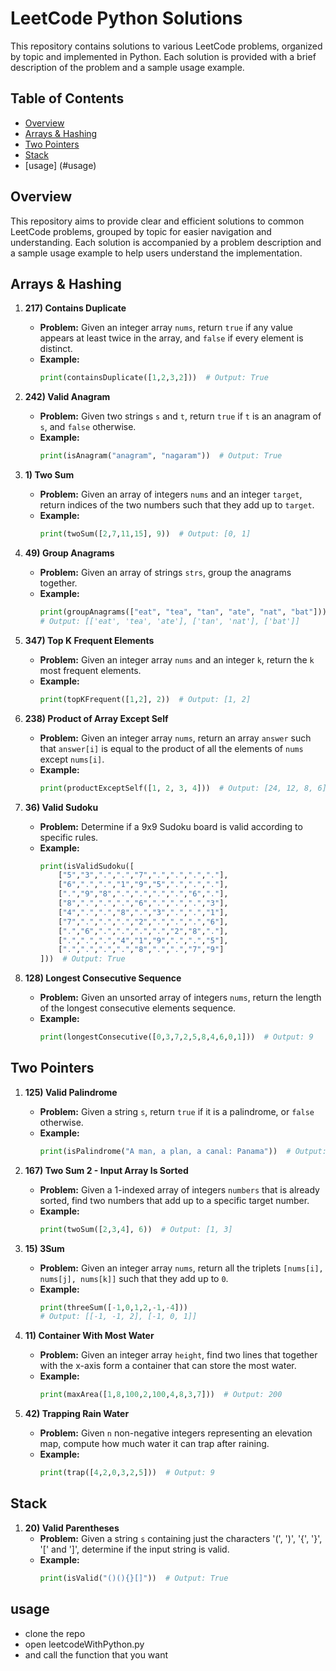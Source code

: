 # LeetCode Python Solutions

This repository contains solutions to various LeetCode problems, organized by topic and implemented in Python. Each solution is provided with a brief description of the problem and a sample usage example.

## Table of Contents

- [Overview](#overview)
- [Arrays & Hashing](#arrays--hashing)
- [Two Pointers](#two-pointers)
- [Stack](#stack)
- [usage] (#usage)

## Overview

This repository aims to provide clear and efficient solutions to common LeetCode problems, grouped by topic for easier navigation and understanding. Each solution is accompanied by a problem description and a sample usage example to help users understand the implementation.

## Arrays & Hashing

1. **217) Contains Duplicate**
   - **Problem:** Given an integer array `nums`, return `true` if any value appears at least twice in the array, and `false` if every element is distinct.
   - **Example:**
     ```python
     print(containsDuplicate([1,2,3,2]))  # Output: True
     ```

2. **242) Valid Anagram**
   - **Problem:** Given two strings `s` and `t`, return `true` if `t` is an anagram of `s`, and `false` otherwise.
   - **Example:**
     ```python
     print(isAnagram("anagram", "nagaram"))  # Output: True
     ```

3. **1) Two Sum**
   - **Problem:** Given an array of integers `nums` and an integer `target`, return indices of the two numbers such that they add up to `target`.
   - **Example:**
     ```python
     print(twoSum([2,7,11,15], 9))  # Output: [0, 1]
     ```

4. **49) Group Anagrams**
   - **Problem:** Given an array of strings `strs`, group the anagrams together.
   - **Example:**
     ```python
     print(groupAnagrams(["eat", "tea", "tan", "ate", "nat", "bat"]))
     # Output: [['eat', 'tea', 'ate'], ['tan', 'nat'], ['bat']]
     ```

5. **347) Top K Frequent Elements**
   - **Problem:** Given an integer array `nums` and an integer `k`, return the `k` most frequent elements.
   - **Example:**
     ```python
     print(topKFrequent([1,2], 2))  # Output: [1, 2]
     ```

6. **238) Product of Array Except Self**
   - **Problem:** Given an integer array `nums`, return an array `answer` such that `answer[i]` is equal to the product of all the elements of `nums` except `nums[i]`.
   - **Example:**
     ```python
     print(productExceptSelf([1, 2, 3, 4]))  # Output: [24, 12, 8, 6]
     ```

7. **36) Valid Sudoku**
   - **Problem:** Determine if a 9x9 Sudoku board is valid according to specific rules.
   - **Example:**
     ```python
     print(isValidSudoku([
         ["5","3",".",".","7",".",".",".","."],
         ["6",".",".","1","9","5",".",".","."],
         [".","9","8",".",".",".",".","6","."],
         ["8",".",".",".","6",".",".",".","3"],
         ["4",".",".","8",".","3",".",".","1"],
         ["7",".",".",".","2",".",".",".","6"],
         [".","6",".",".",".",".","2","8","."],
         [".",".",".","4","1","9",".",".","5"],
         [".",".",".",".","8",".",".","7","9"]
     ]))  # Output: True
     ```

8. **128) Longest Consecutive Sequence**
   - **Problem:** Given an unsorted array of integers `nums`, return the length of the longest consecutive elements sequence.
   - **Example:**
     ```python
     print(longestConsecutive([0,3,7,2,5,8,4,6,0,1]))  # Output: 9
     ```

## Two Pointers

1. **125) Valid Palindrome**
   - **Problem:** Given a string `s`, return `true` if it is a palindrome, or `false` otherwise.
   - **Example:**
     ```python
     print(isPalindrome("A man, a plan, a canal: Panama"))  # Output: True
     ```

2. **167) Two Sum 2 - Input Array Is Sorted**
   - **Problem:** Given a 1-indexed array of integers `numbers` that is already sorted, find two numbers that add up to a specific target number.
   - **Example:**
     ```python
     print(twoSum([2,3,4], 6))  # Output: [1, 3]
     ```

3. **15) 3Sum**
   - **Problem:** Given an integer array `nums`, return all the triplets `[nums[i], nums[j], nums[k]]` such that they add up to `0`.
   - **Example:**
     ```python
     print(threeSum([-1,0,1,2,-1,-4]))
     # Output: [[-1, -1, 2], [-1, 0, 1]]
     ```

4. **11) Container With Most Water**
   - **Problem:** Given an integer array `height`, find two lines that together with the x-axis form a container that can store the most water.
   - **Example:**
     ```python
     print(maxArea([1,8,100,2,100,4,8,3,7]))  # Output: 200
     ```

5. **42) Trapping Rain Water**
   - **Problem:** Given `n` non-negative integers representing an elevation map, compute how much water it can trap after raining.
   - **Example:**
     ```python
     print(trap([4,2,0,3,2,5]))  # Output: 9
     ```

## Stack

1. **20) Valid Parentheses**
   - **Problem:** Given a string `s` containing just the characters '(', ')', '{', '}', '[' and ']', determine if the input string is valid.
   - **Example:**
     ```python
     print(isValid("()(){}[]"))  # Output: True
     ```
## usage
- clone the repo
- open leetcodeWithPython.py
- and call the function that you want